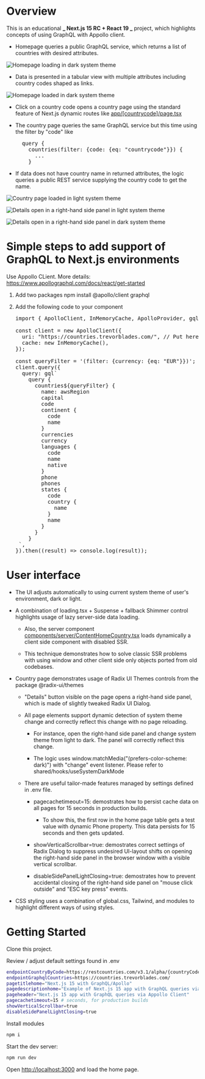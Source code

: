 # Overview

This is an educational **_ Next.js 15 RC + React 19 _** project, which highlights concepts of using GraphQL with Appollo client.

- Homepage queries a public GraphQL service, which returns a list of countries with desired attributes.

![Homepage loading in dark system theme](docs/images/1_homepage-loading-in-dark-system-theme.png "Homepage loading in dark system themes")

- Data is presented in a tabular view with multiple attributes including country codes shaped as links.

![Homepage loaded in dark system theme](docs/images/2_homepage-loaded-in-dark-system-theme.png "Homepage loaded in dark system theme")

- Click on a country code opens a country page using the standard feature of Next.js dynamic routes like [app/\[countrycode\]/page.tsx](app/[countrycode]/page.tsx)

- The country page queries the same GraphQL service but this time using the filter by "code" like
  <pre>
    query {
      countries(filter: {code: {eq: "countrycode"}}) {
        ...
      }
  </pre>

- If data does not have country name in returned attributes, the logic queries a public REST service supplying the country code to get the name.

![Country page loaded in light system theme](docs/images/3_country-page-loaded-in-light-system-theme.png "Country page loaded in light system theme")

![Details open in a right-hand side panel in light system theme](docs/images/4_country-page-with-right-hand-panel-in-light-system-theme.png "Details open in a right-hand side panel in light system theme")

![Details open in a right-hand side panel in dark system theme](docs/images/5_country-page-with-right-hand-panel-automatically-adjusted-to-dark-system-theme.png "Details open in a right-hand side panel in dark system theme")

# Simple steps to add support of GraphQL to Next.js environments

Use Appollo CLient. More details: https://www.apollographql.com/docs/react/get-started

1. Add two packages
   npm install @apollo/client graphql

2. Add the following code to your component
   <pre>
   import { ApolloClient, InMemoryCache, ApolloProvider, gql } from '@apollo/client';
   
   const client = new ApolloClient({
     uri: "https://countries.trevorblades.com/", // Put here URL of your GraphQL endpoint (server)
     cache: new InMemoryCache(),
   });
   
   const queryFilter = '(filter: {currency: {eq: "EUR"}})';
   client.query({
     query: gql`
       query {
         countries${queryFilter} {
           name: awsRegion
           capital
           code
           continent {
             code
             name
           }
           currencies
           currency
           languages {
             code
             name
             native
           }
           phone
           phones
           states {
             code
             country {
               name
             }
             name
           }
         }
       }
    `,
   }).then((result) => console.log(result));
   </pre>

# User interface

- The UI adjusts automatically to using current system theme of user's environment, dark or light.

- A combination of loading.tsx + Suspense + fallback Shimmer control highlights usage of lazy server-side data loading.

  - Also, the server component [components/server/ContentHomeCountry.tsx](components/server/ContentHomeCountry.tsx) loads dynamically a client side component with disabled SSR.

  - This technique demonstrates how to solve classic SSR problems with using window and other client side only objects ported from old codebases.

- Country page demonstrates usage of Radix UI Themes controls from the package @radix-ui/themes

  - "Details" button visible on the page opens a right-hand side panel, which is made of slightly tweaked Radix UI Dialog.

  - All page elements support dynamic detection of system theme change and correctly reflect this change with no page reloading.

    - For instance, open the right-hand side panel and change system theme from light to dark. The panel will correctly reflect this change.

    - The logic uses window.matchMedia("(prefers-color-scheme: dark)") with "change" event listener. Please refer to shared/hooks/useSystemDarkMode

  - There are useful tailor-made features managed by settings defined in .env file.

    - pagecachetimeout=15: demostrates how to persist cache data on all pages for 15 seconds in production builds.

      - To show this, the first row in the home page table gets a test value with dynamic Phone property. This data persists for 15 seconds and then gets updated.

    - showVerticalScrollbar=true: demostrates correct settings of Radix Dialog to suppress undesired UI-layout shifts on opening the right-hand side panel in the browser window with a visible vertical scrollbar.

    - disableSidePanelLightClosing=true: demostrates how to prevent accidental closing of the right-hand side panel on "mouse click outside" and "ESC key press" events.

- CSS styling uses a combination of global.css, Tailwind, and modules to highlight different ways of using styles.

# Getting Started

Clone this project.

Review / adjust default settings found in .env

```bash
endpointCountryByCode=https://restcountries.com/v3.1/alpha/{countryCode}
endpointGraphqlCountries=https://countries.trevorblades.com/
pagetitlehome="Next.js 15 with GraphQL/Apollo"
pagedescriptionhome="Example of Next.js 15 app with GraphQL queries via Appollo Client"
pageheader="Next.js 15 app with GraphQL queries via Appollo Client"
pagecachetimeout=15 # seconds, for production builds
showVerticalScrollbar=true
disableSidePanelLightClosing=true
```

Install modules

```bash
npm i
```

Start the dev server:

```bash
npm run dev
```

Open [http://localhost:3000](http://localhost:3000) and load the home page.
